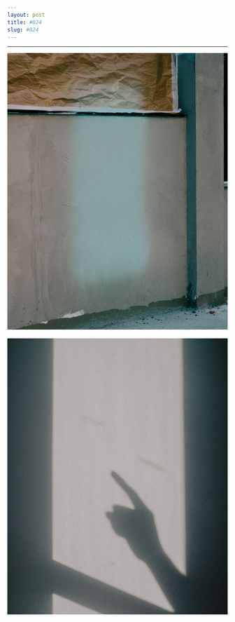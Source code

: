 ```yaml
---
layout: post
title: #024
slug: #024
---
```

---
<img src="/assets/danilo-luna-snapshots-18.jpg" />
<br>
<br>
<img src="/assets/danilo-luna-snapshots-70.jpg" />
<br>
<br>
